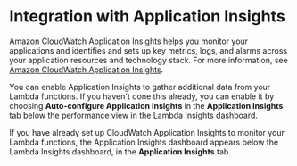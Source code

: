# Integration with Application Insights<a name="lambda-insights-appinsights"></a>

Amazon CloudWatch Application Insights helps you monitor your applications and identifies and sets up key metrics, logs, and alarms across your application resources and technology stack\. For more information, see [Amazon CloudWatch Application Insights](cloudwatch-application-insights.md)\.

You can enable Application Insights to gather additional data from your Lambda functions\. If you haven't done this already, you can enable it by choosing **Auto\-configure Application Insights** in the **Application Insights** tab below the performance view in the Lambda Insights dashboard\.

If you have already set up CloudWatch Application Insights to monitor your Lambda functions, the Application Insights dashboard appears below the Lambda Insights dashboard, in the **Application Insights** tab\.